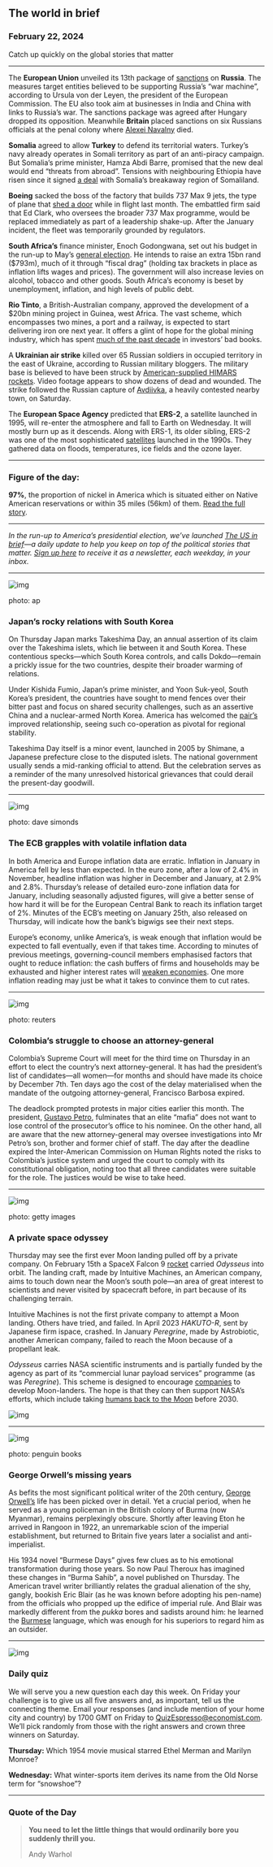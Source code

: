 ## The world in brief

### February 22, 2024

Catch up quickly on the global stories that matter



------



The **European Union** unveiled its 13th package of [sanctions](https://www.economist.com/briefing/2022/03/05/western-sanctions-on-russia-are-like-none-the-world-has-seen) on **Russia**. The measures target entities believed to be supporting Russia’s “war machine”, according to Ursula von der Leyen, the president of the European Commission. The EU also took aim at businesses in India and China with links to Russia’s war. The sanctions package was agreed after Hungary dropped its opposition. Meanwhile **Britain** placed sanctions on six Russians officials at the penal colony where [Alexei Navalny](https://www.economist.com/europe/2024/02/16/alexei-navalny-didnt-just-defy-putin-he-showed-up-his-depravity) died.

**Somalia** agreed to allow **Turkey** to defend its territorial waters. Turkey’s navy already operates in Somali territory as part of an anti-piracy campaign. But Somalia’s prime minister, Hamza Abdi Barre, promised that the new deal would end “threats from abroad”. Tensions with neighbouring Ethiopia have risen since it signed [a deal](https://www.economist.com/films/2024/01/05/why-ethiopias-port-deal-with-somaliland-fuels-tensions) with Somalia’s breakaway region of Somaliland.

**Boeing** sacked the boss of the factory that builds 737 Max 9 jets, the type of plane that [shed a door](https://www.economist.com/business/2024/01/09/faulty-door-plugs-open-old-wounds-at-boeing) while in flight last month. The embattled firm said that Ed Clark, who oversees the broader 737 Max programme, would be replaced immediately as part of a leadership shake-up. After the January incident, the fleet was temporarily grounded by regulators.

**South Africa’s** finance minister, Enoch Godongwana, set out his budget in the run-up to May’s [general election](https://www.economist.com/the-world-ahead/2023/11/13/south-africa-faces-a-defining-election). He intends to raise an extra 15bn rand ($793m), much of it through “fiscal drag” (holding tax brackets in place as inflation lifts wages and prices). The government will also increase levies on alcohol, tobacco and other goods. South Africa’s economy is beset by unemployment, inflation, and high levels of public debt.

**Rio Tinto**, a British-Australian company, approved the development of a $20bn mining project in Guinea, west Africa. The vast scheme, which encompasses two mines, a port and a railway, is expected to start delivering iron ore next year. It offers a glint of hope for the global mining industry, which has spent [much of the past decade](https://www.economist.com/business/2024/02/18/why-the-worlds-mining-companies-are-so-stingy) in investors’ bad books.

A **Ukrainian air strike** killed over 65 Russian soldiers in occupied territory in the east of Ukraine, according to Russian military bloggers. The military base is believed to have been struck by [American-supplied HIMARS rockets](https://www.economist.com/europe/2022/06/01/america-sends-advanced-missiles-to-help-ukraine-fend-off-russia). Video footage appears to show dozens of dead and wounded. The strike followed the Russian capture of [Avdiivka](https://www.economist.com/europe/2024/02/20/towns-in-eastern-ukraine-fear-they-will-be-russias-next-target), a heavily contested nearby town, on Saturday.

The **European Space Agency** predicted that **ERS-2**, a satellite launched in 1995, will re-enter the atmosphere and fall to Earth on Wednesday. It will mostly burn up as it descends. Along with ERS-1, its older sibling, ERS-2 was one of the most sophisticated [satellites](https://www.economist.com/science-and-technology/2024/02/07/nasas-pace-satellite-will-tackle-the-largest-uncertainty-in-climate-science) launched in the 1990s. They gathered data on floods, temperatures, ice fields and the ozone layer.



------



### Figure of the day: 

**97%**, the proportion of nickel in America which is situated either on Native American reservations or within 35 miles (56km) of them. [Read the full story](https://www.economist.com/business/2024/02/18/why-the-worlds-mining-companies-are-so-stingy).



------



*In the run-up to America’s presidential election, we’ve launched* [*The US in brief*](https://www.economist.com/us-in-brief)*—a daily update to help you keep on top of the political stories that matter.* [*Sign up here*](https://www.economist.com/newsletters/us-in-brief) *to receive it as a newsletter, each weekday, in your inbox.*



------



![img](https://niceboy.online/insight/public/Espresso/PHOTOS/20240224_dap330.jpg)

photo: ap

### Japan’s rocky relations with South Korea

On Thursday Japan marks Takeshima Day, an annual assertion of its claim over the Takeshima islets, which lie between it and South Korea. These contentious specks—which South Korea controls, and calls Dokdo—remain a prickly issue for the two countries, despite their broader warming of relations.

Under Kishida Fumio, Japan’s prime minister, and Yoon Suk-yeol, South Korea’s president, the countries have sought to mend fences over their bitter past and focus on shared security challenges, such as an assertive China and a nuclear-armed North Korea. America has welcomed the [pair’s ](https://www.economist.com/asia/2023/08/10/why-joe-biden-will-host-japan-and-south-koreas-leaders-at-camp-david)improved relationship, seeing such co-operation as pivotal for regional stability.

Takeshima Day itself is a minor event, launched in 2005 by Shimane, a Japanese prefecture close to the disputed islets. The national government usually sends a mid-ranking official to attend. But the celebration serves as a reminder of the many unresolved historical grievances that could derail the present-day goodwill.



------



![img](https://niceboy.online/insight/public/Espresso/PHOTOS/20240224_dap336.jpg)

photo: dave simonds

### The ECB grapples with volatile inflation data

In both America and Europe inflation data are erratic. Inflation in January in America fell by less than expected. In the euro zone, after a low of 2.4% in November, headline inflation was higher in December and January, at 2.9% and 2.8%. Thursday’s release of detailed euro-zone inflation data for January, including seasonally adjusted figures, will give a better sense of how hard it will be for the European Central Bank to reach its inflation target of 2%. Minutes of the ECB’s meeting on January 25th, also released on Thursday, will indicate how the bank’s bigwigs see their next steps.

Europe’s economy, unlike America’s, is weak enough that inflation would be expected to fall eventually, even if that takes time. According to minutes of previous meetings, governing-council members emphasised factors that ought to reduce inflation: the cash buffers of firms and households may be exhausted and higher interest rates will [weaken economies](https://www.economist.com/finance-and-economics/2024/01/18/the-countries-which-raised-rates-first-are-now-cutting-them). One more inflation reading may just be what it takes to convince them to cut rates.



------



![img](https://niceboy.online/insight/public/Espresso/PHOTOS/20240224_dap331.jpg)

photo: reuters

### Colombia’s struggle to choose an attorney-general

Colombia’s Supreme Court will meet for the third time on Thursday in an effort to elect the country’s next attorney-general. It has had the president’s list of candidates—all women—for months and should have made its choice by December 7th. Ten days ago the cost of the delay materialised when the mandate of the outgoing attorney-general, Francisco Barbosa expired.

The deadlock prompted protests in major cities earlier this month. The president, [Gustavo Petro](https://www.economist.com/the-americas/2024/01/25/colombias-first-avowedly-left-wing-president-is-mired-in-scandal), fulminates that an elite “mafia” does not want to lose control of the prosecutor’s office to his nominee. On the other hand, all are aware that the new attorney-general may oversee investigations into Mr Petro’s son, brother and former chief of staff. The day after the deadline expired the Inter-American Commission on Human Rights noted the risks to Colombia’s justice system and urged the court to comply with its constitutional obligation, noting too that all three candidates were suitable for the role. The justices would be wise to take heed.



------



![img](https://niceboy.online/insight/public/Espresso/PHOTOS/20240224_dap333.jpg)

photo: getty images

### A private space odyssey

Thursday may see the first ever Moon landing pulled off by a private company. On February 15th a SpaceX Falcon 9 [rocket](https://www.economist.com/science-and-technology/2024/01/09/an-american-rocket-has-a-fine-debut-not-so-the-moon-lander-on-board) carried *Odysseus* into orbit. The landing craft, made by Intuitive Machines, an American company, aims to touch down near the Moon’s south pole—an area of great interest to scientists and never visited by spacecraft before, in part because of its challenging terrain.

Intuitive Machines is not the first private company to attempt a Moon landing. Others have tried, and failed. In April 2023 *HAKUTO-R*, sent by Japanese firm ispace, crashed. In January *Peregrine*, made by Astrobiotic, another American company, failed to reach the Moon because of a propellant leak.

*Odysseus* carries NASA scientific instruments and is partially funded by the agency as part of its “commercial lunar payload services” programme (as was *Peregrine*). This scheme is designed to encourage [companies](https://www.economist.com/science-and-technology/2023/01/18/which-firm-will-win-the-new-moon-race) to develop Moon-landers. The hope is that they can then support NASA’s efforts, which include taking [humans back to the Moon](https://www.economist.com/the-world-ahead/2023/11/13/astronauts-are-returning-to-the-moonwell-sort-of) before 2030.

![img](https://niceboy.online/insight/public/Espresso/PHOTOS/20240224_DAC399.jpg)



------



![img](https://niceboy.online/insight/public/Espresso/PHOTOS/20240224_dap328.jpg)

photo: penguin books

### George Orwell’s missing years

As befits the most significant political writer of the 20th century, [George Orwell’s](https://www.economist.com/culture/2023/08/04/interest-in-george-orwell-and-his-dystopian-fiction-is-high) life has been picked over in detail. Yet a crucial period, when he served as a young policeman in the British colony of Burma (now Myanmar), remains perplexingly obscure. Shortly after leaving Eton he arrived in Rangoon in 1922, an unremarkable scion of the imperial establishment, but returned to Britain five years later a socialist and anti-imperialist.

His 1934 novel “Burmese Days” gives few clues as to his emotional transformation during those years. So now Paul Theroux has imagined these changes in “Burma Sahib”, a novel published on Thursday. The American travel writer brilliantly relates the gradual alienation of the shy, gangly, bookish Eric Blair (as he was known before adopting his pen-name) from the officials who propped up the edifice of imperial rule. And Blair was markedly different from the *pukka* bores and sadists around him: he learned the [Burmese](https://www.economist.com/obituary/2024/02/14/jack-jennings-was-one-of-the-allied-pows-who-built-the-burma-railway) language, which was enough for his superiors to regard him as an outsider.



------



![img](https://niceboy.online/insight/public/Espresso/PHOTOS/EspressoQuiz_96.jpeg)

### Daily quiz

We will serve you a new question each day this week. On Friday your challenge is to give us all five answers and, as important, tell us the connecting theme. Email your responses (and include mention of your home city and country) by 1700 GMT on Friday to [QuizEspresso@economist.com](https://mail.google.com/mail/?view=cm&fs=1&tf=1&to=QuizEspresso@economist.com). We’ll pick randomly from those with the right answers and crown three winners on Saturday.

**Thursday:** Which 1954 movie musical starred Ethel Merman and Marilyn Monroe?

**Wednesday:** What winter-sports item derives its name from the Old Norse term for “snowshoe”?



------



### Quote of the Day

> **You need to let the little things that would ordinarily bore you suddenly thrill you.**
>
> Andy Warhol





